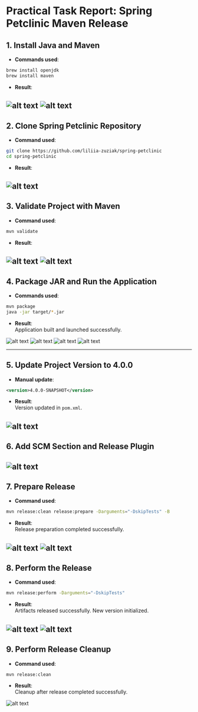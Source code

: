 # Practical Task Report: Spring Petclinic Maven Release

## 1. Install Java and Maven 
- **Commands used**:
```bash
brew install openjdk
brew install maven
```
- **Result**:  


![alt text](<Screenshot 2025-04-16 at 16.40.09.png>)
![alt text](<Screenshot 2025-04-16 at 16.41.08.png>)
---

## 2. Clone Spring Petclinic Repository
- **Command used**:
```bash
git clone https://github.com/liliia-zuziak/spring-petclinic
cd spring-petclinic
```
- **Result**:  


![alt text](<Screenshot 2025-04-16 at 16.44.56.png>)
---

## 3. Validate Project with Maven
- **Command used**:
```bash
mvn validate
```
- **Result**:  

![alt text](<Screenshot 2025-04-16 at 16.48.41.png>)
![alt text](<Screenshot 2025-04-16 at 16.49.20.png>)
---

## 4. Package JAR and Run the Application
- **Commands used**:
```bash
mvn package
java -jar target/*.jar
```
- **Result**:  
Application built and launched successfully.

![alt text](<Screenshot 2025-04-16 at 16.53.21.png>)
![alt text](<Screenshot 2025-04-16 at 16.55.24.png>)
![alt text](<Screenshot 2025-04-16 at 16.56.43.png>)
![alt text](<Screenshot 2025-04-16 at 16.57.01.png>)

---

## 5. Update Project Version to 4.0.0
- **Manual update**:
```xml
<version>4.0.0-SNAPSHOT</version>
```
- **Result**:  
Version updated in `pom.xml`.

![alt text](<Screenshot 2025-04-16 at 17.13.56.png>)
---

## 6. Add SCM Section and Release Plugin


![alt text](<Screenshot 2025-04-16 at 17.13.49.png>)
---

## 7. Prepare Release
- **Command used**:
```bash
mvn release:clean release:prepare -Darguments="-DskipTests" -B
```
- **Result**:  
Release preparation completed successfully.

![alt text](<Screenshot 2025-04-16 at 17.20.27.png>)
![alt text](<Screenshot 2025-04-16 at 17.21.25.png>)
---

## 8. Perform the Release
- **Command used**:
```bash
mvn release:perform -Darguments="-DskipTests"
```
- **Result**:  
Artifacts released successfully. New version initialized.

![alt text](<Screenshot 2025-04-18 at 00.47.11.png>)
![alt text](<Screenshot 2025-04-18 at 00.48.55.png>)
---

## 9. Perform Release Cleanup
- **Command used**:
```bash
mvn release:clean
```
- **Result**:  
Cleanup after release completed successfully.

![alt text](<Screenshot 2025-04-18 at 00.49.33.png>)